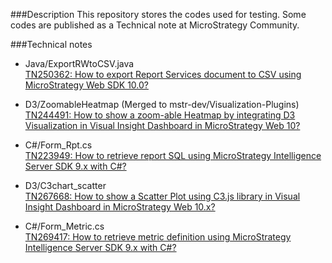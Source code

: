 ###Description
This repository stores the codes used for testing. Some codes are published as a Technical note at MicroStrategy Community.

###Technical notes
* Java/ExportRWtoCSV.java  
[TN250362: How to export Report Services document to CSV using MicroStrategy Web SDK 10.0?](http://community.microstrategy.com/t5/SDK/TN250362-How-to-export-Report-Services-document-to-CSV-using/ta-p/250362)

* D3/ZoomableHeatmap (Merged to mstr-dev/Visualization-Plugins)  
[TN244491: How to show a zoom-able Heatmap by integrating D3 Visualization in Visual Insight Dashboard in MicroStrategy Web 10? ](http://community.microstrategy.com/t5/SDK/TN244491-How-to-show-a-zoom-able-Heatmap-by-integrating-D3/ta-p/244491)

* C#/Form_Rpt.cs  
[TN223949: How to retrieve report SQL using MicroStrategy Intelligence Server SDK 9.x with C#?](http://community.microstrategy.com/t5/SDK/TN223949-How-to-retrieve-report-SQL-using-MicroStrategy/ta-p/223949)

* D3/C3chart_scatter  
[TN267668: How to show a Scatter Plot using C3.js library in Visual Insight Dashboard in MicroStrategy Web 10.x?](http://community.microstrategy.com/t5/SDK/TN267668-How-to-show-a-Scatter-Plot-using-C3-js-library-in/ta-p/267668)

* C#/Form_Metric.cs  
[TN269417: How to retrieve metric definition using MicroStrategy Intelligence Server SDK 9.x with C#?](http://community.microstrategy.com/t5/SDK/TN269417-How-to-retrieve-metric-definition-using-MicroStrategy/ta-p/269417)